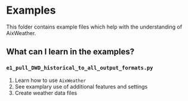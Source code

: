 # Examples

This folder contains example files which help with the understanding of AixWeather.

## What can I learn in the examples?

### `e1_pull_DWD_historical_to_all_output_formats.py`

1. Learn how to use `AixWeather`
2. See examplary use of additional features and settings
3. Create weather data files
